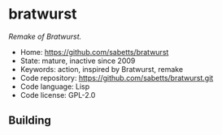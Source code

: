 # bratwurst

_Remake of Bratwurst._

- Home: https://github.com/sabetts/bratwurst
- State: mature, inactive since 2009
- Keywords: action, inspired by Bratwurst, remake
- Code repository: https://github.com/sabetts/bratwurst.git
- Code language: Lisp
- Code license: GPL-2.0

## Building

